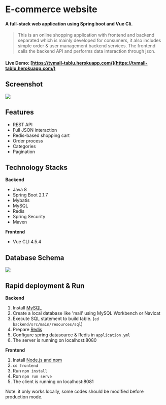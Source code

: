 # E-commerce website

#### A full-stack web application using Spring boot and Vue Cli.
>This is an online shopping application with frontend and backend separated which is mainly developed for consumers, it also includes simple order & user management backend services.
The frontend calls the backend API and performs data interaction through json.

#### Live Demo: [https://tvmall-tablu.herokuapp.com/](https://tvmall-tablu.herokuapp.com/)

## Screenshot
![](https://github.com/tablu666/springboot-vue-online-mall/blob/master/screenshot/my-cart.png)

## Features
- REST API
- Full JSON interaction
- Redis-based shopping cart
- Order process
- Categories
- Pagination

## Technology Stacks
**Backend**
- Java 8
- Spring Boot 2.1.7
- Mybatis
- MySQL
- Redis
- Spring Security
- Maven

**Frontend**
- Vue CLI 4.5.4

## Database Schema
![](https://github.com/tablu666/springboot-vue-online-mall/blob/master/screenshot/schema.png)

## Rapid deployment & Run
**Backend**
1. Install [MySQL](https://dev.mysql.com/downloads/mysql/5.7.html)
2. Create a local database like 'mall' using MySQL Workbench or Navicat
3. Execute SQL statement to build table. (`cd backend/src/main/resources/sql`)
4. Prepare [Redis](https://redis.io/)
5. Configure spring datasource & Redis in `application.yml`
6. The server is running on localhost:8080

**Frontend**
1. Install [Node.js and npm](https://www.npmjs.com/get-npm)
2. `cd frontend`
3. Run `npm install`
4. Run `npm run serve`
5. The client is running on localhost:8081

Note: it only works locally, some codes should be modified before production mode.